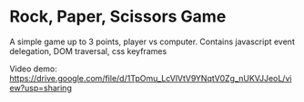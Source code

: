 # Rock, Paper, Scissors Game

A simple game up to 3 points, player vs computer. Contains javascript event delegation, DOM traversal, css keyframes

Video demo: https://drive.google.com/file/d/1TpOmu_LcVlVtV9YNqtV0Zg_nUKVJJeoL/view?usp=sharing